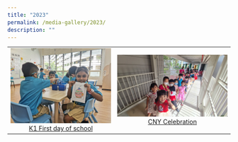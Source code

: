 ```yaml
---
title: "2023"
permalink: /media-gallery/2023/
description: ""
---
```

|                 |                                     |
|:-------------:|:----------------:|
| ![](/images/Colouring%20K1IP%202.jpeg) <a href="https://photos.app.goo.gl/M951aiUrnC8FF5R56" target="_blank"> K1 First day of school</a>      |![](/images/20230120_105708.jpeg)    <a href="https://photos.app.goo.gl/aYqYPncxvzmAmM1LA" target="_blank"> CNY Celebration</a>